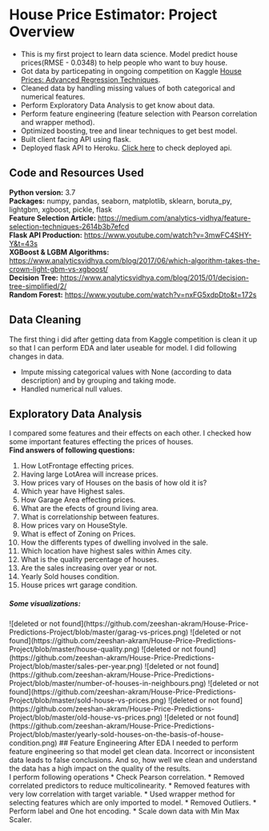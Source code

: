 # House Price Estimator: Project Overview
* This is my first project to learn data science. Model predict house prices(RMSE - 0.0348) to help people who want to buy house.
* Got data by particepating in ongoing competition on Kaggle [House Prices: Advanced Regression Techniques](https://www.kaggle.com/c/house-prices-advanced-regression-techniques).
* Cleaned data by handling missing values of both categorical and numerical features.
* Perform Exploratory Data Analysis to get know about data.
* Perform feature engineering (feature selection with Pearson correlation and wrapper method).
* Optimized boosting, tree and linear techniques to get best model.
* Built client facing API using flask.
* Deployed flask API to Heroku. [Click here](https://predict-your-house-price.herokuapp.com/) to check deployed api.
## Code and Resources Used
**Python version:** 3.7<br>
**Packages:** numpy, pandas, seaborn, matplotlib, sklearn, boruta_py, lightgbm, xgboost, pickle, flask <br>
**Feature Selection Article:** https://medium.com/analytics-vidhya/feature-selection-techniques-2614b3b7efcd <br>
**Flask API Production:** https://www.youtube.com/watch?v=3mwFC4SHY-Y&t=43s <br>
**XGBoost & LGBM Algorithms:** https://www.analyticsvidhya.com/blog/2017/06/which-algorithm-takes-the-crown-light-gbm-vs-xgboost/ <br>
**Decision Tree:** https://www.analyticsvidhya.com/blog/2015/01/decision-tree-simplified/2/ <br>
**Random Forest:** https://www.youtube.com/watch?v=nxFG5xdpDto&t=172s <br>
## Data Cleaning
The first thing i did after getting data from Kaggle competition is clean it up so that I can perform EDA and later useable for model. I did following changes in data.
* Impute missing categorical values with None (according to data description) and by grouping and taking mode.
* Handled numerical null values.
## Exploratory Data Analysis
I compared some features and their effects on each other. I checked how some important features effecting the prices of houses. 
<br>**Find answers of following questions:**
1. How LotFrontage effecting prices.
2. Having large LotArea will increase prices.
3. How prices vary of Houses on the basis of how old it is?
4. Which year have Highest sales.
5. How Garage Area effecting prices.
6. What are the efects of ground living area.
7. What is correlationship between features.
8. How prices vary on HouseStyle.
9. What is effect of Zoning on Prices.
10. How the differents types of dwelling involved in the sale.
11. Which location have highest sales within Ames city.
12. What is the quality percentage of houses.
13. Are the sales increasing over year or not.
14. Yearly Sold houses condition.
15. House prices wrt garage condition.<br>
<h5>Some visualizations:</h5>
![deleted or not found](https://github.com/zeeshan-akram/House-Price-Predictions-Project/blob/master/garag-vs-prices.png)
![deleted or not found](https://github.com/zeeshan-akram/House-Price-Predictions-Project/blob/master/house-quality.png)
![deleted or not found](https://github.com/zeeshan-akram/House-Price-Predictions-Project/blob/master/sales-per-year.png)
![deleted or not found](https://github.com/zeeshan-akram/House-Price-Predictions-Project/blob/master/number-of-houses-in-neighbours.png)
![deleted or not found](https://github.com/zeeshan-akram/House-Price-Predictions-Project/blob/master/sold-house-vs-prices.png)
![deleted or not found](https://github.com/zeeshan-akram/House-Price-Predictions-Project/blob/master/old-house-vs-prices.png)
![deleted or not found](https://github.com/zeeshan-akram/House-Price-Predictions-Project/blob/master/yearly-sold-houses-on-the-basis-of-house-condition.png)
## Feature Engineering
After EDA I needed to perform feature engineering so that model get clean data. Incorrect or inconsistent data leads to false conclusions. And so, how well we clean and understand the data has a high impact on the quality of the results.<br>
I perform following operations
* Check Pearson correlation.
  * Removed correlated predictors to reduce multicolinearity.
  * Removed features with very low correlation with target variable.
* Used wrapper method for selecting features which are only imported to model.
* Removed Outliers.
* Perform label and One hot encoding.
* Scale down data with Min Max Scaler.

